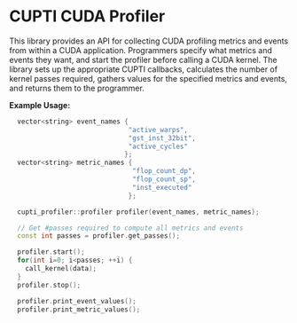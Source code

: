 # CUPTI CUDA Profiler

This library provides an API for collecting CUDA profiling metrics and events
from within a CUDA application. Programmers specify what metrics and events
they want, and start the profiler before calling a CUDA kernel. The library
sets up the appropriate CUPTI callbacks, calculates the number of
kernel passes required, gathers values for the specified
metrics and events, and returns them to the programmer.

**Example Usage:**

``` c++
  vector<string> event_names {
                              "active_warps",
                              "gst_inst_32bit",
                              "active_cycles"
                             };
  vector<string> metric_names {
                               "flop_count_dp",
                               "flop_count_sp",
                               "inst_executed"
                              };

  cupti_profiler::profiler profiler(event_names, metric_names);

  // Get #passes required to compute all metrics and events
  const int passes = profiler.get_passes();

  profiler.start();
  for(int i=0; i<passes; ++i) {
    call_kernel(data);
  }
  profiler.stop();

  profiler.print_event_values();
  profiler.print_metric_values();
```
